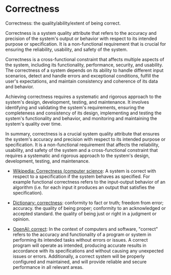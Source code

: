 # Correctness

Correctness: the quality/ability/extent of being correct.

<span data-chatgpt-prompt="explain correctness (system quality attribute, cross-functional constraint, non-functional requirement)">Correctness is a system quality attribute that refers to the accuracy and precision of the system's output or behavior with respect to its intended purpose or specification. It is a non-functional requirement that is crucial for ensuring the reliability, usability, and safety of the system. 

Correctness is a cross-functional constraint that affects multiple aspects of the system, including its functionality, performance, security, and usability. The correctness of a system depends on its ability to handle different input scenarios, detect and handle errors and exceptional conditions, fulfill the user's expectations, and maintain consistency and coherence of its data and behavior.

Achieving correctness requires a systematic and rigorous approach to the system's design, development, testing, and maintenance. It involves identifying and validating the system's requirements, ensuring the completeness and consistency of its design, implementing and testing the system's functionality and behavior, and monitoring and maintaining the system's quality over time.

In summary, correctness is a crucial system quality attribute that ensures the system's accuracy and precision with respect to its intended purpose or specification. It is a non-functional requirement that affects the reliability, usability, and safety of the system and a cross-functional constraint that requires a systematic and rigorous approach to the system's design, development, testing, and maintenance.</span>

* [Wikipedia: Correctness (computer science](https://wikipedia.org/wiki/Correctness_(computer_science)): A system is correct with respect to a specification if the system behaves as specified. For example functional correctness refers to the input-output behavior of an algorithm (i.e. for each input it produces an output that satisfies the specification).

* [Dictionary: correctness](https://www.dictionary.com/browse/correctness): conformity to fact or truth; freedom from error; accuracy. the quality of being proper; conformity to an acknowledged or accepted standard. the quality of being just or right in a judgment or opinion.

* [OpenAI: correct](https:://openai.com): <span data-chatgpt-prompt="define correct (computers and software)">In the context of computers and software, "correct" refers to the accuracy and functionality of a program or system in performing its intended tasks without errors or issues. A correct program will operate as intended, producing accurate results in accordance with its specifications and without causing any unexpected issues or errors. Additionally, a correct system will be properly configured and maintained, and will provide reliable and secure performance in all relevant areas.</span>
  
